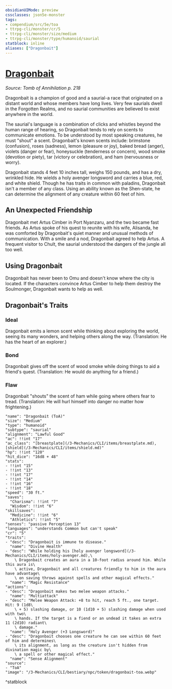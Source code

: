 ```yaml
---
obsidianUIMode: preview
cssclasses: json5e-monster
tags:
- compendium/src/5e/toa
- ttrpg-cli/monster/cr/5
- ttrpg-cli/monster/size/medium
- ttrpg-cli/monster/type/humanoid/saurial
statblock: inline
aliases: ["Dragonbait"]
---
```

# [Dragonbait](3-Mechanics\CLI\bestiary\npc/dragonbait-toa.md)
*Source: Tomb of Annihilation p. 218*  

Dragonbait is a champion of good and a saurial-a race that originated on a distant world and whose members have long lives. Very few saurials dwell in the Forgotten Realms, and no saurial communities are believed to exist anywhere in the world.

The saurial's language is a combination of clicks and whistles beyond the human range of hearing, so Dragonbait tends to rely on scents to communicate emotions. To be understood by most speaking creatures, he must "shout" a scent. Dragonbait's known scents include: brimstone (confusion), roses (sadness), lemon (pleasure or joy), baked bread (anger), violets (danger or fear), honeysuckle (tenderness or concern), wood smoke (devotion or piety), tar (victory or celebration), and ham (nervousness or worry).

Dragonbait stands 4 feet 10 inches tall, weighs 150 pounds, and has a dry, wrinkled hide. He wields a holy avenger longsword and carries a blue, red, and white shield. Though he has traits in common with paladins, Dragonbait isn't a member of any class. Using an ability known as the Shen-state, he can determine the alignment of any creature within 60 feet of him.

## An Unexpected Friendship

Dragonbait met Artus Cimber in Port Nyanzaru, and the two became fast friends. As Artus spoke of his quest to reunite with his wife, Alisanda, he was comforted by Dragonbait's quiet manner and unusual methods of communication. With a smile and a nod, Dragonbait agreed to help Artus. A frequent visitor to Chult, the saurial understood the dangers of the jungle all too well.

## Using Dragonbait

Dragonbait has never been to Omu and doesn't know where the city is located. If the characters convince Artus Cimber to help them destroy the Soulmonger, Dragonbait wants to help as well.

## Dragonbait's Traits

### Ideal

Dragonbait emits a lemon scent while thinking about exploring the world, seeing its many wonders, and helping others along the way. (Translation: He has the heart of an explorer.)

### Bond

Dragonbait gives off the scent of wood smoke while doing things to aid a friend's quest. (Translation: He would do anything for a friend.)

### Flaw

Dragonbait "shouts" the scent of ham while going where others fear to tread. (Translation: He will hurl himself into danger no matter how frightening.)

```statblock
"name": "Dragonbait (ToA)"
"size": "Medium"
"type": "humanoid"
"subtype": "saurial"
"alignment": "Lawful Good"
"ac": !!int "17"
"ac_class": "[breastplate](/3-Mechanics/CLI/items/breastplate.md), [shield](/3-Mechanics/CLI/items/shield.md)"
"hp": !!int "120"
"hit_dice": "16d8 + 48"
"stats":
- !!int "15"
- !!int "13"
- !!int "17"
- !!int "14"
- !!int "16"
- !!int "18"
"speed": "30 ft."
"saves":
  "Charisma": !!int "7"
  "Wisdom": !!int "6"
"skillsaves":
  "Medicine": !!int "6"
  "Athletics": !!int "5"
"senses": "passive Perception 13"
"languages": "understands Common but can't speak"
"cr": "5"
"traits":
- "desc": "Dragonbait is immune to disease."
  "name": "Divine Health"
- "desc": "While holding his [holy avenger longsword](/3-Mechanics/CLI/items/holy-avenger.md),\
    \ Dragonbait creates an aura in a 10-foot radius around him. While this aura is\
    \ active, Dragonbait and all creatures friendly to him in the aura have advantage\
    \ on saving throws against spells and other magical effects."
  "name": "Magic Resistance"
"actions":
- "desc": "Dragonbait makes two melee weapon attacks."
  "name": "Multiattack"
- "desc": "Melee Weapon Attack: +8 to hit, reach 5 ft., one target. Hit: 9 (1d8\
    \ + 5) slashing damage, or 10 (1d10 + 5) slashing damage when used with two\
    \ hands. If the target is a fiend or an undead it takes an extra 11 (2d10) radiant\
    \ damage."
  "name": "Holy Avenger (+3 Longsword)"
- "desc": "Dragonbait chooses one creature he can see within 60 feet of him and determines\
    \ its alignment, as long as the creature isn't hidden from divination magic by\
    \ a spell or other magical effect."
  "name": "Sense Alignment"
"source":
- "ToA"
"image": "/3-Mechanics/CLI/bestiary/npc/token/dragonbait-toa.webp"
```
^statblock